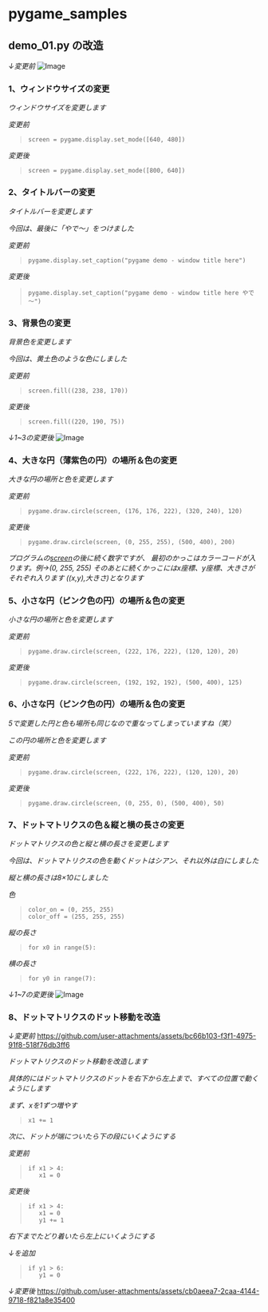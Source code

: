 # pygame_samples
## demo_01.py の改造

*↓変更前*
![Image](https://github.com/user-attachments/assets/f4d60e5f-d257-4e7a-9b49-4a29a0051bd5)

### 1、ウィンドウサイズの変更

*ウィンドウサイズを変更します*

*変更前*
>~~~
>screen = pygame.display.set_mode([640, 480])
>~~~

*変更後*
>~~~
>screen = pygame.display.set_mode([800, 640])
>~~~

### 2、タイトルバーの変更

*タイトルバーを変更します*

*今回は、最後に「やで～」をつけました*

*変更前*
>~~~
>pygame.display.set_caption("pygame demo - window title here")
>~~~

*変更後*
>~~~
>pygame.display.set_caption("pygame demo - window title here やで～")
>~~~

### 3、背景色の変更

*背景色を変更します*

*今回は、黄土色のような色にしました*

*変更前*
>~~~
>screen.fill((238, 238, 170))
>~~~

*変更後*
>~~~
>screen.fill((220, 190, 75))
>~~~

*↓1~3の変更後*
![Image](https://github.com/user-attachments/assets/966b1bb2-bd4a-4e8b-8132-637857835587)

### 4、大きな円（薄紫色の円）の場所＆色の変更

*大きな円の場所と色を変更します*

*変更前*
>~~~
>pygame.draw.circle(screen, (176, 176, 222), (320, 240), 120)
>~~~

*変更後*
>~~~
>pygame.draw.circle(screen, (0, 255, 255), (500, 400), 200)
>~~~

*プログラムの<ins>screen</ins>の後に続く数字ですが、*
*最初のかっこはカラーコードが入ります。例→(0, 255, 255)*
*そのあとに続くかっこにはx座標、y座標、大きさがそれぞれ入ります*
*((x,y),大きさ)となります*

### 5、小さな円（ピンク色の円）の場所＆色の変更

*小さな円の場所と色を変更します*

*変更前*
>~~~
>pygame.draw.circle(screen, (222, 176, 222), (120, 120), 20)
>~~~

*変更後*
>~~~
>pygame.draw.circle(screen, (192, 192, 192), (500, 400), 125)
>~~~

### 6、小さな円（ピンク色の円）の場所＆色の変更

*5で変更した円と色も場所も同じなので重なってしまっていますね（笑）*

*この円の場所と色を変更します*

*変更前*
>~~~
>pygame.draw.circle(screen, (222, 176, 222), (120, 120), 20)
>~~~

*変更後*
>~~~
>pygame.draw.circle(screen, (0, 255, 0), (500, 400), 50)
>~~~

### 7、ドットマトリクスの色＆縦と横の長さの変更

*ドットマトリクスの色と縦と横の長さを変更します*

*今回は、ドットマトリクスの色を動くドットはシアン、それ以外は白にしました*

*縦と横の長さは8×10にしました*

*色*
>~~~
>color_on = (0, 255, 255)
>color_off = (255, 255, 255)
>~~~

*縦の長さ*
>~~~
>for x0 in range(5):
>~~~

*横の長さ*
>~~~
>for y0 in range(7):
>~~~

*↓1~7の変更後*
![Image](https://github.com/user-attachments/assets/03ee0265-4a93-477b-a665-ccfcfdd50b33)

### 8、ドットマトリクスのドット移動を改造

*↓変更前*
https://github.com/user-attachments/assets/bc66b103-f3f1-4975-91f8-518f76db3ff6

*ドットマトリクスのドット移動を改造します*

*具体的にはドットマトリクスのドットを右下から左上まで、すべての位置で動くようにします*

*まず、xを1ずつ増やす*
>~~~
>x1 += 1
>~~~

*次に、ドットが端についたら下の段にいくようにする*

*変更前*
>~~~
>if x1 > 4:
>    x1 = 0
>~~~

*変更後*
>~~~
>if x1 > 4:
>    x1 = 0
>    y1 += 1
>~~~

*右下までたどり着いたら左上にいくようにする*

*↓を追加*
>~~~
>if y1 > 6:
>    y1 = 0
>~~~

*↓変更後*
https://github.com/user-attachments/assets/cb0aeea7-2caa-4144-9718-f821a8e35400